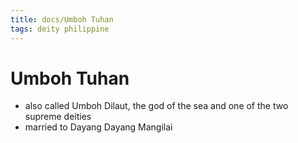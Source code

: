 ```yaml
---
title: docs/Umboh Tuhan
tags: deity philippine
---
```


# Umboh Tuhan
- also called Umboh Dilaut, the god of the sea and one of the two supreme deities
- married to Dayang Dayang Mangilai